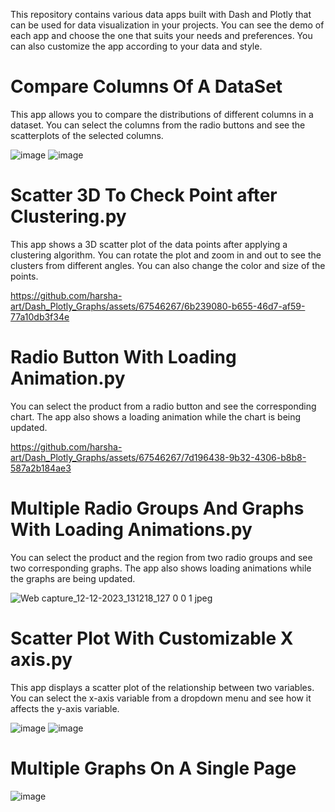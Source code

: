 This repository contains various data apps built with Dash and Plotly that can be used for data visualization in your projects. You can see the demo of each app and choose the one that suits your needs and preferences. You can also customize the app according to your data and style.

# Compare Columns Of A DataSet

This app allows you to compare the distributions of different columns in a dataset. You can select the columns from the radio buttons and see the scatterplots of the selected columns. 

![image](https://github.com/harsha-art/Dash_Plotly_Graphs/assets/67546267/cf3f3447-78b9-4afb-af09-a197369d05fa)
![image](https://github.com/harsha-art/Dash_Plotly_Graphs/assets/67546267/0eeb18c5-4aa7-4ff3-ac4c-454ed230b3ae)


# Scatter 3D To Check Point after Clustering.py

This app shows a 3D scatter plot of the data points after applying a clustering algorithm. You can rotate the plot and zoom in and out to see the clusters from different angles. You can also change the color and size of the points.

https://github.com/harsha-art/Dash_Plotly_Graphs/assets/67546267/6b239080-b655-46d7-af59-77a10db3f34e

# Radio Button With Loading Animation.py

You can select the product from a radio button and see the corresponding chart. The app also shows a loading animation while the chart is being updated.

https://github.com/harsha-art/Dash_Plotly_Graphs/assets/67546267/7d196438-9b32-4306-b8b8-587a2b184ae3


# Multiple Radio Groups And Graphs With Loading Animations.py

You can select the product and the region from two radio groups and see two corresponding graphs. The app also shows loading animations while the graphs are being updated.

![Web capture_12-12-2023_131218_127 0 0 1 jpeg](https://github.com/harsha-art/Dash_Plotly_Graphs/assets/67546267/88052f4f-e43a-4fee-b340-9279f4f07a1f)



# Scatter Plot With Customizable X axis.py

This app displays a scatter plot of the relationship between two variables. You can select the x-axis variable from a dropdown menu and see how it affects the y-axis variable. 

![image](https://github.com/harsha-art/Dash_Plotly_Graphs/assets/67546267/e1934f19-2f04-4b0c-8880-4ea0503a0ed2)
![image](https://github.com/harsha-art/Dash_Plotly_Graphs/assets/67546267/8c6aef24-1d2e-49d3-b30f-cca469edb4d2)

# Multiple Graphs On A Single Page

![image](https://github.com/harsha-art/Dash_Plotly_Graphs/assets/67546267/0fb0e555-39de-4345-839e-3c564938a7c8)
